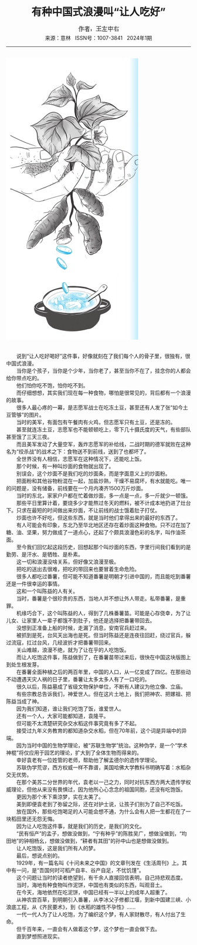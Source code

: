 # <center>有种中国式浪漫叫“让人吃好”</center>

<div align=center><img src="https://raw.githubusercontent.com/leaguecn/magazines/main/img_authors/%25d7%25f7%25d5%25df%25a3%25ba%25cd%25f5%25d7%25f3%25d6%25d0%25d3%25d2.jpg"></div>

<center>来源：意林   ISSN号：1007-3841   2024年1期</center>

* * *

<br>![](https://raw.githubusercontent.com/leaguecn/magazines/main/img/yili20240118-1-l.jpg)

  
<br>　　说到“让人吃好喝好”这件事，好像就刻在了我们每个人的骨子里，很独有，很中国式浪漫。  
　　当你是个孩子，当你是个少年，当你老了，甚至当你不在了，挂念你的人都会给你带点吃的。  
　　他们怕你吃不饱，怕你吃不到。  
　　而仔细想想，其实我们现在每一种食物，哪怕是很常见的，背后都有一个浪漫的故事。  
　　很多人最心疼的一幕，是志愿军战士在吃冻土豆，甚至还有人发了张“如今土豆管够”的图片。  
　　当时的美军，有面包有午餐肉有火鸡，但志愿军只有土豆，还是冻的。  
　　甚至就连冻土豆，志愿军也不能顿顿吃上，零下几十摄氏度的天气，有些部队甚至饿了三天三夜。  
　　而且美军发动了大量空军，轰炸志愿军的补给线，二战时期的德军就败在这种名为“绞杀战”的战术之下：食物送不到前线，送到了也都坏了。  
　　全世界没有人相信，志愿军在这种情况下，还能吃上饭。  
　　那个时候，有一种叫炒面的食物就出现了。  
　　别误会，这个炒面不是我们吃的炒面条，而是字面意义上的炒面粉。  
　　把面粉和其他谷物粉混在一起，加盐炒熟，干燥不易腐坏，有水就能吃。唯一的问题是，没有储备，前线要在一个月内凑齐1500万斤炒面。  
　　当时的东北，家家户户都在忙着做炒面，多一点是一点，多一斤就少一顿饿。  
　　那些平日里算计着，要烧多少才能熬过冬天的燃料，被不计成本地扔进了灶台下。只求在最短的时间做出来炒面，不让前线的战士饿着肚子打仗。  
　　炒面也许不好吃，但这些东西，就是当时他们拿得出来的最好的东西了。  
　　有人可能会有印象，东北乃至华北地区还存在着炒面这种食物。只不过在加了糖、油、坚果，努力做成了一道点心，还起了个颇具浪漫色彩的名字，叫作油茶面。  
　　至今我们回忆起这段历史，回想起那个叫炒面的东西，字里行间我们看到的是勤劳、是汗水、是牺牲、是朴素。  
　　这一切和浪漫没啥关系，但好像又浪漫至极。  
　　把吃的送出去很难，把吃的带回来也要冒着生命危险。  
　　很多人都吃过番薯，但可能不知道番薯是明朝才引进中国的，而且能吃到番薯还是一件很幸运的事情。  
　　这和一个叫陈益的人有关。  
　　当时，番薯是个很珍贵的东西，当地人并不想让外人带走。私带番薯，是重罪。  
　　机缘巧合下，这个叫陈益的人，得到了几株番薯苗。可能是心存侥幸，为了让儿女、让家里人一辈子都饿不到肚子，他还是选择把番薯带回去。  
　　没想到正准备上船的时候，走漏了消息，安南官兵赶过来。  
　　被抓到是死，台风天出海也是死。但当时陈益还是连夜往回赶，绕过官兵，躲过流寇，扛过台风，几经波折才把番薯带回来。  
　　关山难越，浪漫不绝，就为了让在乎的人吃饱饭。  
　　而让人吃饱这件事，陈益做到了，在番薯苗带过来后，很快在中国这块版图上到处生根发芽。  
　　在番薯全面种植之后的两百年里，中国的人口，从一亿变成了四亿。在那些动不动遭遇天灾人祸的日子里，番薯让太多太多人有了一口吃的。  
　　很久以后，陈益墓成了省级文物保护单位，不断有人建议为他立像、立庙。  
　　有些宗教总告诉我们，神爱世人。但在这片土地上，我们把神农、把嫘祖、把陈益当成了神。  
　　因为我们知道，谁让我们吃饱了饭，谁爱世人。  
　　还有一个人，大家可能都知道，袁隆平。  
　　但可能不太清楚研究杂交水稻这件事究竟有多了不起。  
　　接受过九年义务教育的都知道杂交水稻，但在70年前，这个词是异端中的异端。  
　　因为当时中国的生物学理论，被“苏联生物学”统治。这种伪学，是一个“学术神棍”将仅应用于园艺的理论，扩大到了全体生物而得来的。  
　　幸好袁老有一位姓管的老师，帮助他了解孟德尔的遗传学理论。  
　　苏联伪学荒谬，西方权威一样不靠谱，美国哈佛大学教科书明确写着：水稻杂交无优势。  
　　在那个美苏二分世界的年代，袁老以一己之力，同时对抗东西方两大遗传学权威理论，但他从来没有畏惧过，因为他所心心念念的祖国同胞，还没有吃饱饭。  
　　更因为那个禾下乘涼梦，实在太美了。  
　　美到即便袁老到了弥留之际，还在对护士说，让孩子们别为了自己不吃饭。  
　　放在国外，那些吃饱喝足的人可能会想不通，为什么会有人把一生都花在了一块稻田里还无怨无悔。  
　　因为让人吃饱这件事，就是我们的历史，是我们的文化。  
　　“民有恒产”的孟子，想做没做到，“宁有种乎”的陈胜吴广，想做没做到，“均田地”的钟相杨幺，想做没做到，“耕者有其田”的孙中山也是想做没做到。  
　　让人吃饱饭，这是我们所有人的梦。  
　　最后，想说点别的。  
　　1929年，有一篇名叫《十问未来之中国》的文章刊发在《生活周刊》上。其中有一问，是“吾国何时可稻产自丰、谷产自足，不忧饥馑”。  
　　这个问题让当时的读者绝望到，有千余人直接回信表明，自己持悲观态度。  
　　当时，海地有种食物叫作泥饼，中国也有类似的东西，叫观音土。  
　　在今天，海地依然在吃泥饼，中国已经有一半以上的成年人超重了。  
　　从神农尝百草，到明朝引入番薯，从李冰父子修都江堰，到新中国建三峡、小浪底工程，从《齐民要术》，到《水稻的雄性不孕性》……  
　　一代一代人为了让人吃饱，为了编织这个梦，有人家财散尽，有人付出了生命。  
　　但千百年来，一直会有人做着这个梦，这个梦也一直会做下去。  
　　直到梦想照进现实。

